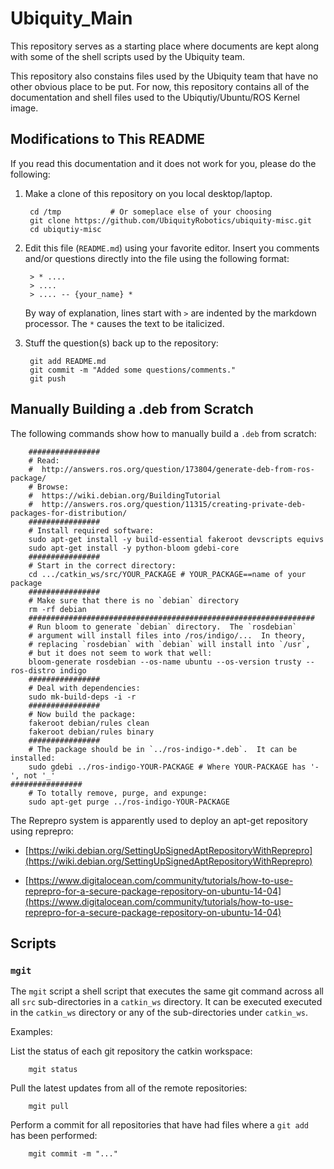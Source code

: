 # Ubiquity_Main


This repository serves as a starting place where documents are kept
along with some of the shell scripts used by the Ubiquity team.

This repository also constains files used by the Ubiquity team
that have no other obvious place to be put.  For now,
this repository contains all of the documentation and shell
files used to the Ubiqutiy/Ubuntu/ROS Kernel image.

## Modifications to This README

If you read this documentation and it does not work for
you, please do the following:

1. Make a clone of this repository on you local desktop/laptop.

        cd /tmp           # Or someplace else of your choosing
        git clone https://github.com/UbiquityRobotics/ubiquity-misc.git
        cd ubiqutiy-misc

2. Edit this file (`README.md`) using your favorite editor.
   Insert you comments and/or questions directly into the file
   using the following format:

        > * ....
        > ....
        > .... -- {your_name} *

   By way of explanation, lines start with `>` are indented
   by the markdown processor.  The `*` causes the text to be
   italicized.

3. Stuff the question(s) back up to the repository:

        git add README.md
        git commit -m "Added some questions/comments."
        git push

## Manually Building a .deb from Scratch

The following commands show how to manually build a `.deb` from scratch:

        ################
        # Read:
        #  http://answers.ros.org/question/173804/generate-deb-from-ros-package/
        # Browse:
        #  https://wiki.debian.org/BuildingTutorial
        #  http://answers.ros.org/question/11315/creating-private-deb-packages-for-distribution/
        ################
        # Install required software:
        sudo apt-get install -y build-essential fakeroot devscripts equivs
        sudo apt-get install -y python-bloom gdebi-core
        ################
        # Start in the correct directory:
        cd .../catkin_ws/src/YOUR_PACKAGE # YOUR_PACKAGE==name of your package
        ################
        # Make sure that there is no `debian` directory
        rm -rf debian
        ################################################################
        # Run bloom to generate `debian` directory.  The `rosdebian`
        # argument will install files into /ros/indigo/...  In theory,
        # replacing `rosdebian` with `debian` will install into `/usr`,
        # but it does not seem to work that well:
        bloom-generate rosdebian --os-name ubuntu --os-version trusty --ros-distro indigo
        ################
        # Deal with dependencies:
        sudo mk-build-deps -i -r
        ################
        # Now build the package:
        fakeroot debian/rules clean
        fakeroot debian/rules binary
        ################
        # The package should be in `../ros-indigo-*.deb`.  It can be installed:
        sudo gdebi ../ros-indigo-YOUR-PACKAGE # Where YOUR-PACKAGE has '-', not '_'
	################
        # To totally remove, purge, and expunge:
        sudo apt-get purge ../ros-indigo-YOUR-PACKAGE


The Reprepro system is apparently used to deploy an apt-get repository
using reprepro:

* [https://wiki.debian.org/SettingUpSignedAptRepositoryWithReprepro](https://wiki.debian.org/SettingUpSignedAptRepositoryWithReprepro)

* [https://www.digitalocean.com/community/tutorials/how-to-use-reprepro-for-a-secure-package-repository-on-ubuntu-14-04](https://www.digitalocean.com/community/tutorials/how-to-use-reprepro-for-a-secure-package-repository-on-ubuntu-14-04)

## Scripts

### `mgit`

The `mgit` script a shell script that executes the same git command
across all all `src` sub-directories in a `catkin_ws` directory.
It can be executed executed in the `catkin_ws` directory or any
of the sub-directories under `catkin_ws`.

Examples:

List the status of each git repository the catkin workspace:

        mgit status

Pull the latest updates from all of the remote repositories:

        mgit pull

Perform a commit for all repositories that have had files
where a `git add` has been performed:

        mgit commit -m "..."


